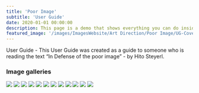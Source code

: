 ```yaml
---
title: 'Poor Image'
subtitle: 'User Guide'
date: 2020-01-01 00:00:00
description: This page is a demo that shows everything you can do inside portfolio and blog posts.
featured_image: '/images/ImagesWebsite/Art Direction/Poor Image/UG-Cover.jpg'
---
```


User Guide - This User Guide was created as a guide to someone who is reading the text “In Defense of the poor image” - by Hito Steyerl.

### Image galleries

<div class="gallery" data-columns="1">
	<img src="/images/ImagesWebsite/Art Direction/Poor Image/UG-Cover.jpg">
	<img src="/images/ImagesWebsite/Art Direction/Poor Image/UG-Page-2.jpg">
	<img src="/images/ImagesWebsite/Art Direction/Poor Image/UG-Page-3.jpg">
	<img src="/images/ImagesWebsite/Art Direction/Poor Image/UG-Page-4.jpg">
	<img src="/images/ImagesWebsite/Art Direction/Poor Image/UG-Page-5.jpg">
	<img src="/images/ImagesWebsite/Art Direction/Poor Image/UG-Page-6.jpg">
	<img src="/images/ImagesWebsite/Art Direction/Poor Image/UG-Page-7.jpg">
	<img src="/images/ImagesWebsite/Art Direction/Poor Image/UG-Page-8.jpg">
	<img src="/images/ImagesWebsite/Art Direction/Poor Image/UG-Page-9.jpg">
	<img src="/images/ImagesWebsite/Art Direction/Poor Image/UG-Page-10.jpg">
	<img src="/images/ImagesWebsite/Art Direction/Poor Image/UG-Page-11.jpg">
	<img src="/images/ImagesWebsite/Art Direction/Poor Image/UG-Page-12.jpg">
</div>


